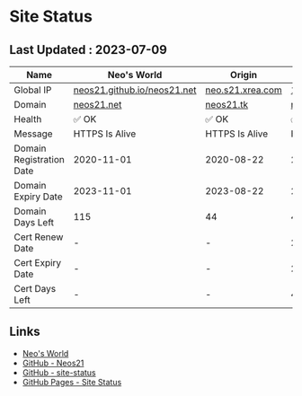 # Site Status


## Last Updated : 2023-07-09

| Name | Neo's World | Origin | OCI 1 |
|------|---|---|---|
| Global IP                | [neos21.github.io/neos21.net](http://neos21.github.io/neos21.net/) | [neo.s21.xrea.com](http://neo.s21.xrea.com/) | [140.238.56.203](http://140.238.56.203/) |
| Domain                   | [neos21.net](https://neos21.net/) | [neos21.tk](https://neos21.tk/) | [neos21-oci.cf](https://neos21-oci.cf/) |
| Health                   | ✅ OK | ✅ OK | ✅ OK |
| Message                  | HTTPS Is Alive | HTTPS Is Alive | HTTPS Is Alive |
| Domain Registration Date | 2020-11-01 | 2020-08-22 | 2020-08-22 |
| Domain Expiry Date       | 2023-11-01 | 2023-08-22 | 2023-08-22 |
| Domain Days Left         | 115 | 44 | 44 |
| Cert Renew Date          | - | - | 2023-07-01 |
| Cert Expiry Date         | - | - | 2023-08-19 |
| Cert Days Left           | - | - | 41 |


## Links

- [Neo's World](https://neos21.net/)
- [GitHub - Neos21](https://github.com/Neos21/)
- [GitHub - site-status](https://github.com/Neos21/site-status)
- [GitHub Pages - Site Status](https://neos21.github.io/site-status/)
